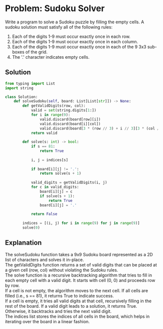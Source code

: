 # Problem: Sudoku Solver

Write a program to solve a Sudoku puzzle by filling the empty cells. A sudoku solution must satisfy all of the following rules:

1. Each of the digits 1-9 must occur exactly once in each row.
2. Each of the digits 1-9 must occur exactly once in each column.
3. Each of the digits 1-9 must occur exactly once in each of the 9 3x3 sub-boxes of the grid.
4. The '.' character indicates empty cells.

## Solution

```python
from typing import List
import string

class Solution:
    def solveSudoku(self, board: List[List[str]]) -> None:
        def getValidDigits(row, col):
            valid = set(string.digits[1:])
            for i in range(9):
                valid.discard(board[row][i])
                valid.discard(board[i][col])
                valid.discard(board[3 * (row // 3) + i // 3][3 * (col // 3) + i % 3])
            return valid
        
        def solve(s: int) -> bool:
            if s == 81:
                return True
            
            i, j = indices[s]
            
            if board[i][j] != '.':
                return solve(s + 1)
            
            valid_digits = getValidDigits(i, j)
            for c in valid_digits:
                board[i][j] = c
                if solve(s + 1):
                    return True
                board[i][j] = '.'
            
            return False
        
        indices = [(i, j) for i in range(9) for j in range(9)]
        solve(0)
```
<h2>Explanation</h2>

The solveSudoku function takes a 9x9 Sudoku board represented as a 2D list of characters and solves it in-place.<br>
The getValidDigits function returns a set of valid digits that can be placed at a given cell (row, col) without violating the Sudoku rules.<br>
The solve function is a recursive backtracking algorithm that tries to fill in each empty cell with a valid digit. It starts with cell (0, 0) and proceeds row by row.<br>
If a cell is not empty, the algorithm moves to the next cell. If all cells are filled (i.e., s == 81), it returns True to indicate success.<br>
If a cell is empty, it tries all valid digits at that cell, recursively filling in the rest of the board. If a valid digit leads to a solution, it returns True. Otherwise, it backtracks and tries the next valid digit.<br>
The indices list stores the indices of all cells in the board, which helps in iterating over the board in a linear fashion.